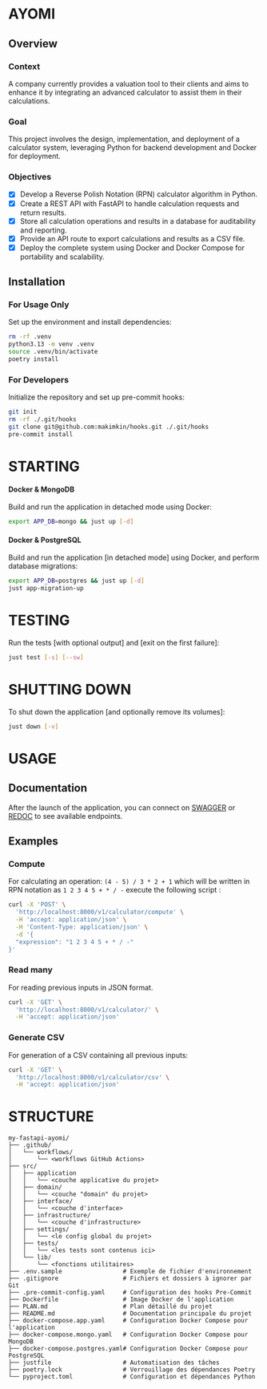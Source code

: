 # AYOMI

## Overview

### Context
A company currently provides a valuation tool to their clients and aims to enhance it by integrating an advanced calculator to assist them in their calculations.

### Goal
This project involves the design, implementation, and deployment of a calculator system, leveraging Python for backend development and Docker for deployment.

### Objectives
- [x] Develop a Reverse Polish Notation (RPN) calculator algorithm in Python.
- [x] Create a REST API with FastAPI to handle calculation requests and return results.
- [x] Store all calculation operations and results in a database for auditability and reporting.
- [x] Provide an API route to export calculations and results as a CSV file.
- [x] Deploy the complete system using Docker and Docker Compose for portability and scalability.

## Installation

### For Usage Only

Set up the environment and install dependencies:

```bash
rm -rf .venv
python3.13 -m venv .venv
source .venv/bin/activate
poetry install
```

### For Developers

Initialize the repository and set up pre-commit hooks:

```bash
git init
rm -rf ./.git/hooks
git clone git@github.com:makimkin/hooks.git ./.git/hooks
pre-commit install
```

# STARTING

#### Docker & MongoDB

Build and run the application in detached mode using Docker:

```bash
export APP_DB=mongo && just up [-d]
```

#### Docker & PostgreSQL

Build and run the application [in detached mode] using Docker, and perform database migrations:

```bash
export APP_DB=postgres && just up [-d]
just app-migration-up
```


# TESTING

Run the tests [with optional output] and [exit on the first failure]:

```bash
just test [-s] [--sw]
```

# SHUTTING DOWN

To shut down the application [and optionally remove its volumes]:

```bash
just down [-v]
```

# USAGE

## Documentation
After the launch of the application, you can connect on [SWAGGER](http://localhost:8000/docs) or [REDOC](http://localhost:8000/redoc) to see available endpoints.

## Examples

### Compute

For calculating an operation: `(4 - 5) / 3 * 2 + 1` which will be written in RPN notation as `1 2 3 4 5 + * / -` execute the following script :

```bash
curl -X 'POST' \
  'http://localhost:8000/v1/calculator/compute' \
  -H 'accept: application/json' \
  -H 'Content-Type: application/json' \
  -d '{
  "expression": "1 2 3 4 5 + * / -"
}'
```

### Read many

For reading previous inputs in JSON format.

```bash
curl -X 'GET' \
  'http://localhost:8000/v1/calculator/' \
  -H 'accept: application/json'
```


### Generate CSV

For generation of a CSV containing all previous inputs:

```bash
curl -X 'GET' \
  'http://localhost:8000/v1/calculator/csv' \
  -H 'accept: application/json'
```

# STRUCTURE

```
my-fastapi-ayomi/
├── .github/
│   └── workflows/
│       └── <workflows GitHub Actions>
├── src/
│   ├── application
│   │   └── <couche applicative du projet>
│   ├── domain/
│   │   └── <couche "domain" du projet>
│   ├── interface/
│   │   └── <couche d'interface>
│   ├── infrastructure/
│   │   └── <couche d'infrastructure>
│   ├── settings/
│   │   └── <le config global du projet>
│   ├── tests/
│   │   └── <les tests sont contenus ici>
│   └── lib/
│       └── <fonctions utilitaires>
├── .env.sample                 # Exemple de fichier d'environnement
├── .gitignore                  # Fichiers et dossiers à ignorer par Git
├── .pre-commit-config.yaml     # Configuration des hooks Pre-Commit
├── Dockerfile                  # Image Docker de l'application
├── PLAN.md                     # Plan détaillé du projet
├── README.md                   # Documentation principale du projet
├── docker-compose.app.yaml     # Configuration Docker Compose pour l'application
├── docker-compose.mongo.yaml   # Configuration Docker Compose pour MongoDB
├── docker-compose.postgres.yaml# Configuration Docker Compose pour PostgreSQL
├── justfile                    # Automatisation des tâches
├── poetry.lock                 # Verrouillage des dépendances Poetry
└── pyproject.toml              # Configuration et dépendances Python
```
